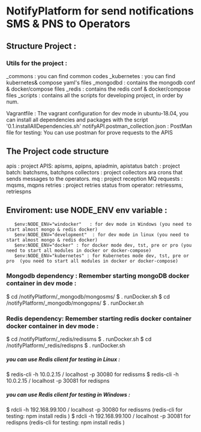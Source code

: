 # NotifyPlatform for send notifications SMS & PNS to Operators

## Structure Project :

### Utils for the project :
_commons : you can find common codes
_kubernetes : you can find kubernetes& compose yaml's files
_mongodbd : contains the mongodb conf & docker/compose files
_redis : contains the redis conf & docker/compose files
_scripts : contains all the scripts for developing project, in order by num.

 Vagrantfile : The vagrant configuration for dev mode in ubuntu-18.04, you can install all dependencies and packages with the script '0.1.installAllDependencies.sh'
 notifyAPI.postman_collection.json : PostMan file for testing: You can use postman for prove requests to the APIS

## The Project code structure
 apis : project APIS: apisms, apipns, apiadmin, apistatus
 batch : project batch: batchsms, batchpns
 collectors : project collectors ara crons that sends messages to the operators.
 mq : project reception MQ requests : mqsms, mqpns
 retries : project retries status from operator: retriessms, retriespns

## Enviroment: use NODE_ENV env variable  : 
       $env:NODE_ENV="windocker"   : for dev mode in Windows (you need to start almost mongo & redis docker) 
       $env:NODE_ENV="development"  : for dev mode in linux (you need to start almost mongo & redis docker) 
       $env:NODE_ENV="docker" : for docker mode dev, tst, pre or pro (you need to start all modules in docker or docker-compose) 
       $env:NODE_ENV="kubernetes" : for Kubernetes mode dev, tst, pre or pro  (you need to start all modules in docker or docker-compose) 

### Mongodb dependency : Remember starting mongoDB docker container in dev mode  :
$ cd /notifyPlatform/_mongodb/mongosms/
$ . runDocker.sh
$ cd /notifyPlatform/_mongodb/mongopns/
$ . runDocker.sh


### Redis dependency: Remember starting redis docker container docker container in dev mode :
$ cd /notifyPlatform/_redis/redissms
$ . runDocker.sh
$ cd /notifyPlatform/_redis/redispns
$ . runDocker.sh

##### you can use Redis client for testing in Linux :
 $ redis-cli -h 10.0.2.15 / localhost -p 30080  for redissms
 $ redis-cli -h 10.0.2.15 / localhost -p 30081  for redispns 

##### you can use Redis client for testing in Windows :
  $ rdcli -h 192.168.99.100 / localhost -p 30080  for redissms (redis-cli for testing: npm install redis )
  $ rdcli -h 192.168.99.100 / localhost -p 30081  for redispns (redis-cli for testing: npm install redis ) 

